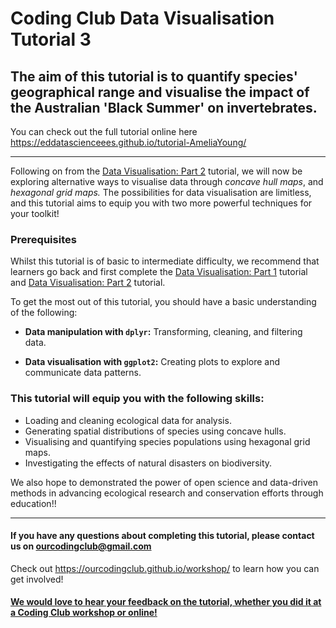 # Coding Club Data Visualisation Tutorial 3

## The aim of this tutorial is to quantify species' geographical range and visualise the impact of the Australian 'Black Summer' on invertebrates.

You can check out the full tutorial online here https://eddatascienceees.github.io/tutorial-AmeliaYoung/


----

Following on from the <a href="https://ourcodingclub.github.io/tutorials/data-vis-2/" target="_blank">Data Visualisation: Part 2</a> tutorial, we will now be exploring alternative ways to visualise data through _concave hull maps_, and _hexagonal grid maps._
The possibilities for data visualisation are limitless, and this tutorial aims to equip you with two more powerful techniques for your toolkit!

### Prerequisites
Whilst this tutorial is of basic to intermediate difficulty, we recommend that learners go back and first complete the <a href="https://ourcodingclub.github.io/tutorials/datavis/" target="_blank">Data Visualisation: Part 1</a> tutorial and <a href="https://ourcodingclub.github.io/tutorials/data-vis-2/" target="_blank">Data Visualisation: Part 2</a> tutorial.

To get the most out of this tutorial, you should have a basic understanding of the following:


- **Data manipulation with `dplyr`:** Transforming, cleaning, and filtering data.  

- **Data visualisation with `ggplot2`:** Creating plots to explore and communicate data patterns.  


### This tutorial will equip you with the following skills:

- Loading and cleaning ecological data for analysis.
- Generating spatial distributions of species using concave hulls.
- Visualising and quantifying species populations using hexagonal grid maps.
- Investigating the effects of natural disasters on biodiversity.

We also hope to demonstrated the power of open science and data-driven methods in advancing ecological research and conservation efforts through education!!


----

#### If you have any questions about completing this tutorial, please contact us on ourcodingclub@gmail.com

Check out https://ourcodingclub.github.io/workshop/ to learn how you can get involved!

#### <a href="https://www.surveymonkey.co.uk/r/X7VHQ6S">We would love to hear your feedback on the tutorial, whether you did it at a Coding Club workshop or online!</a>

